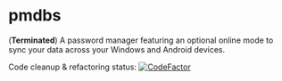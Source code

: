 # pmdbs
  (**Terminated**) A password manager featuring an optional online mode to sync your data across your Windows and Android devices.
  
  
  Code cleanup & refactoring status: [![CodeFactor](https://www.codefactor.io/repository/github/th3-fr3d/pmdbs/badge)](https://www.codefactor.io/repository/github/th3-fr3d/pmdbs)
